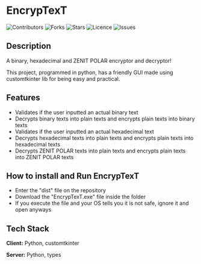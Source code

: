 # EncrypTexT

![Contributors](https://img.shields.io/github/contributors/OrekiHoutarouu/EncrypTexT?style=plastic)
![Forks](https://img.shields.io/github/forks/OrekiHoutarouu/EncrypTexT)
![Stars](https://img.shields.io/github/stars/OrekiHoutarouu/EncrypTexT)
![Licence](https://img.shields.io/github/license/OrekiHoutarouu/EncrypTexT)
![Issues](https://img.shields.io/github/issues/OrekiHoutarouu/EncrypTexT)

## Description

A binary, hexadecimal and ZENIT POLAR encryptor and decryptor!

This project, programmed in python, has a friendly GUI made using customtkinter lib for being easy and practical.

## Features

- Validates if the user inputted an actual binary text
- Decrypts binary texts into plain texts and encrypts plain texts into binary texts 
- Validates if the user inputted an actual hexadecimal text 
- Decrypts hexadecimal texts into plain texts and encrypts plain texts into hexadecimal texts 
- Decrypts ZENIT POLAR texts into plain texts and encrypts plain texts into ZENIT POLAR texts 

## How to install and Run EncrypTexT

- Enter the "dist" file on the repository
- Download the "EncrypTexT.exe" file inside the folder
- If you execute the file and your OS tells you it is not safe, ignore it and open anyways

## Tech Stack

**Client:** Python, customtkinter

**Server:** Python, types
